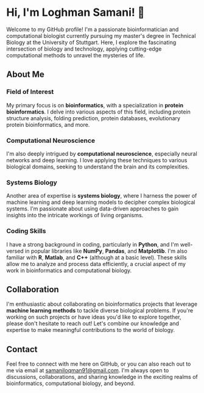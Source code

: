 # Hi, I'm Loghman Samani! 👋

Welcome to my GitHub profile! I'm a passionate bioinformatician and computational biologist currently pursuing my master's degree in Technical Biology at the University of Stuttgart. Here, I explore the fascinating intersection of biology and technology, applying cutting-edge computational methods to unravel the mysteries of life.

## About Me

### Field of Interest
My primary focus is on **bioinformatics**, with a specialization in **protein bioinformatics**. I delve into various aspects of this field, including protein structure analysis, folding prediction, protein databases, evolutionary protein bioinformatics, and more.

### Computational Neuroscience
I'm also deeply intrigued by **computational neuroscience**, especially neural networks and deep learning. I love applying these techniques to various biological domains, seeking to understand the brain and its complexities.

### Systems Biology
Another area of expertise is **systems biology**, where I harness the power of machine learning and deep learning models to decipher complex biological systems. I'm passionate about using data-driven approaches to gain insights into the intricate workings of living organisms.

### Coding Skills
I have a strong background in coding, particularly in **Python**, and I'm well-versed in popular libraries like **NumPy**, **Pandas**, and **Matplotlib**. I'm also familiar with **R**, **Matlab**, and **C++** (although at a basic level). These skills allow me to analyze and process data efficiently, a crucial aspect of my work in bioinformatics and computational biology.

## Collaboration

I'm enthusiastic about collaborating on bioinformatics projects that leverage **machine learning methods** to tackle diverse biological problems. If you're working on such projects or have ideas you'd like to explore together, please don't hesitate to reach out! Let's combine our knowledge and expertise to make meaningful contributions to the world of biology.

## Contact

Feel free to connect with me here on GitHub, or you can also reach out to me via email at samaniloqman91@gmail.com. I'm always open to discussions, collaborations, and sharing knowledge in the exciting realms of bioinformatics, computational biology, and beyond.


